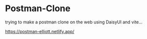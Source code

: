 # Postman-Clone
trying to make a postman clone on the web using DaisyUI and vite...

https://postman-elliott.netlify.app/
